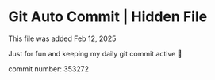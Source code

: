 # Git Auto Commit | Hidden File

This file was added Feb 12, 2025

Just for fun and keeping my daily git commit active 🤪

commit number: 353272
